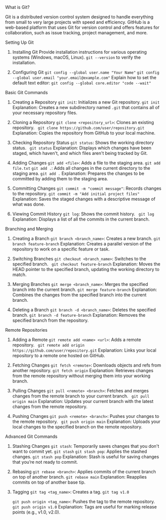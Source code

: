 What is Git?

Git is a distributed version control system designed to handle everything from small to very          large projects with speed and efficiency.  GitHub is a web-based platform that uses Git for version control and offers features for collaboration, such as issue tracking, project management, and more.

 Setting Up Git
1. Installing Git
    Provide installation instructions for various operating systems (Windows, macOS, Linux).
    `git --version` to verify the installation.

2. Configuring Git
    `git config --global user.name "Your Name"`
    `git config --global user.email "your.email@example.com"`
    Explain how to set the default text editor: `git config --global core.editor "code --wait"`

 Basic Git Commands

1. Creating a Repository
    `git init`: Initializes a new Git repository.
     ` git init `
    Explanation: Creates a new subdirectory named `.git` that contains all of your necessary          repository files.

2. Cloning a Repository
    `git clone <repository_url>`: Clones an existing repository.
     ` git clone https://github.com/user/repository.git`
    Explanation: Copies the repository from GitHub to your local machine.

3. Checking Repository Status
    `git status`: Shows the working directory status.
     ` git status`
 Explanation: Displays which changes have been staged, which haven't, and which files aren't   being tracked by Git.

4. Adding Changes
   `git add <file>`: Adds a file to the staging area.
     `git add file.txt`
   `git add .`: Adds all changes in the current directory to the staging area.
     `git add .`
    Explanation: Prepares the changes to be committed by adding them to the staging area.

5. Committing Changes
    `git commit -m "commit message"`: Records changes to the repository.
     `git commit -m "Add initial project files"`
    Explanation: Saves the staged changes with a descriptive message of what was done.

6. Viewing Commit History
    `git log`: Shows the commit history.
     ` git log`
    Explanation: Displays a list of all the commits in the current branch.

Branching and Merging

1. Creating a Branch
   `git branch <branch_name>`: Creates a new branch.
     `git branch feature-branch`
    Explanation: Creates a parallel version of the repository to work on a specific feature or task.

2. Switching Branches
    `git checkout <branch_name>`: Switches to the specified branch.
     ` git checkout feature-branch`
    Explanation: Moves the HEAD pointer to the specified branch, updating the working directory              to match.

3. Merging Branches
    `git merge <branch_name>`: Merges the specified branch into the current branch.
     ` git merge feature-branch `
    Explanation: Combines the changes from the specified branch into the current branch.

4. Deleting a Branch
    `git branch -d <branch_name>`: Deletes the specified branch.
     `git branch -d feature-branch`
   Explanation: Removes the specified branch from the repository.

 Remote Repositories

1. Adding a Remote
    `git remote add <name> <url>`: Adds a remote repository.
     ` git remote add origin https://github.com/user/repository.git`
    Explanation: Links your local repository to a remote one hosted on GitHub.

2. Fetching Changes
    `git fetch <remote>`: Downloads objects and refs from another repository.
     `git fetch origin`
    Explanation: Retrieves changes from the remote repository without merging them into your working branch.

3. Pulling Changes
   `git pull <remote> <branch>`: Fetches and merges changes from the remote branch to your current branch.
     ` git pull origin main`
    Explanation: Updates your current branch with the latest changes from the remote repository.

4. Pushing Changes
    `git push <remote> <branch>`: Pushes your changes to the remote repository.
     ` git push origin main`
    Explanation: Uploads your local changes to the specified branch on the remote repository.

 Advanced Git Commands

1. Stashing Changes
   `git stash`: Temporarily saves changes that you don't want to commit yet.
     `git stash`
    `git stash pop`: Applies the stashed changes.
     `git stash pop`
    Explanation: Stash is useful for saving changes that you’re not ready to commit.

2. Rebasing
   `git rebase <branch>`: Applies commits of the current branch on top of another branch.
     `git rebase main`
    Explanation: Reapplies commits on top of another base tip.

3. Tagging
   `git tag <tag_name>`: Creates a tag.
     `git tag v1.0`

    `git push origin <tag_name>`: Pushes the tag to the remote repository.
     `git push origin v1.0`
    Explanation: Tags are useful for marking release points (e.g., v1.0, v2.0).




